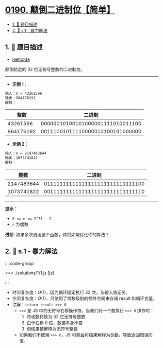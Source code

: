 # [0190. 颠倒二进制位【简单】](https://github.com/tnotesjs/TNotes.leetcode/tree/main/notes/0190.%20%E9%A2%A0%E5%80%92%E4%BA%8C%E8%BF%9B%E5%88%B6%E4%BD%8D%E3%80%90%E7%AE%80%E5%8D%95%E3%80%91)

<!-- region:toc -->

- [1. 📝 题目描述](#1--题目描述)
- [2. 🎯 s.1 - 暴力解法](#2--s1---暴力解法)

<!-- endregion:toc -->

## 1. 📝 题目描述

- [leetcode](https://leetcode.cn/problems/reverse-bits/)

颠倒给定的 32 位无符号整数的二进制位。

---

- **示例 1：**

```txt
输入：n = 43261596
输出：964176192
解释：
```

| 整数      | 二进制                           |
| --------- | -------------------------------- |
| 43261596  | 00000010100101000001111010011100 |
| 964176192 | 00111001011110000010100101000000 |

- **示例 2：**

```txt
输入：n = 2147483644
输出：1073741822
解释：
```

| 整数       | 二进制                           |
| ---------- | -------------------------------- |
| 2147483644 | 01111111111111111111111111111100 |
| 1073741822 | 00111111111111111111111111111110 |

---

**提示：**

- `0 <= n <= 2^31 - 2`
- `n` 为偶数

**进阶**: 如果多次调用这个函数，你将如何优化你的算法？

## 2. 🎯 s.1 - 暴力解法

::: code-group

<<< ./solutions/1/1.js [js]

:::

- 时间复杂度：$O(1)$，因为循环固定执行 32 次，与输入值无关。
- 空间复杂度：$O(1)$，只使用了常数级别的额外空间来存储 result 和循环变量。
- 注解：`return result >>> 0`
  - `>>>` 是 JS 中的无符号右移操作符。当我们对一个数执行 `>>> 0` 操作时：
    1. 将该数转换为 32 位无符号整数
    2. 由于右移 0 位，数值本身不变
    3. 但结果被解释为无符号整数
  - 如果我们不使用 `>>> 0`，JS 可能会将结果解释为负数，导致返回错误的值。
